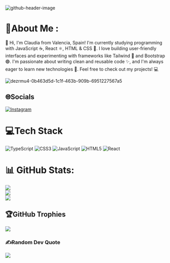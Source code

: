 ![github-header-image](https://github.com/user-attachments/assets/818145a4-d31f-468b-8c0c-ca1666182c52)



# 💫About Me :
👋 Hi, I'm Claudia from Valencia, Spain! I'm currently studying programming with JavaScript ☕, React ⚛️, HTML & CSS 🎨. I love building user-friendly interfaces and experimenting with frameworks like Tailwind 💨 and Bootstrap 🟣. I'm passionate about writing clean and reusable code ✨, and I'm always eager to learn new technologies 🚀. Feel free to check out my projects! 💻

![dezrmu4-0b463d5d-1c1f-463b-909b-6951227567a5](https://github.com/user-attachments/assets/fa71c813-0012-42bf-963a-0d80080c0d0c)


## 🌐Socials
[![Instagram](https://img.shields.io/badge/Instagram-%23E4405F.svg?logo=Instagram&logoColor=white)](https://instagram.com/@venge_anz) 

# 💻Tech Stack
![TypeScript](https://img.shields.io/badge/typescript-%23007ACC.svg?style=for-the-badge&logo=typescript&logoColor=white) ![CSS3](https://img.shields.io/badge/css3-%231572B6.svg?style=for-the-badge&logo=css3&logoColor=white) ![JavaScript](https://img.shields.io/badge/javascript-%23323330.svg?style=for-the-badge&logo=javascript&logoColor=%23F7DF1E) ![HTML5](https://img.shields.io/badge/html5-%23E34F26.svg?style=for-the-badge&logo=html5&logoColor=white) ![React](https://img.shields.io/badge/react-%2320232a.svg?style=for-the-badge&logo=react&logoColor=%2361DAFB) 


# 📊 GitHub Stats:
![](https://github-readme-stats.vercel.app/api?username=Venge-anz&theme=dark&hide_border=false&include_all_commits=false&count_private=true)<br/>
![](https://nirzak-streak-stats.vercel.app/?user=Venge-anz&theme=dark&hide_border=false)<br/>
![](https://github-readme-stats.vercel.app/api/top-langs/?username=Venge-anz&theme=dark&hide_border=false&include_all_commits=false&count_private=true&layout=compact)


## 🏆GitHub Trophies
![](https://github-trophies.vercel.app/?username=Venge-anz&theme=radical&no-frame=false&no-bg=false&margin-w=4)

### ✍️Random Dev Quote
![](https://quotes-github-readme.vercel.app/api?type=horizontal&theme=tokyonight)


